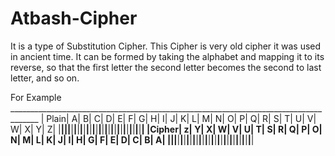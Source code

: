 # Atbash-Cipher


It is a type of Substitution Cipher. This Cipher is very old cipher it was used in ancient time.
It can be formed by taking the alphabet and mapping it to its reverse, so that the first letter
the second letter becomes the second to last letter, and so on.

For Example
	_____________________________________________________________________________________
	| Plain| A| B| C| D| E| F| G| H| I| J| K| L| M| N| O| P| Q| R| S| T| U| V| W| X| Y| Z|
	|______|__|__|__|__|__|__|__|__|__|__|__|__|__|__|__|__|__|__|__|__|__|__|__|__|__|__|
	|Cipher| z| Y| X| W| V| U| T| S| R| Q| P| O| N| M| L| K| J| I| H| G| F| E| D| C| B| A|
	|______|__|__|__|__|__|__|__|__|__|__|__|__|__|__|__|__|__|__|__|__|__|__|__|__|__|__|
